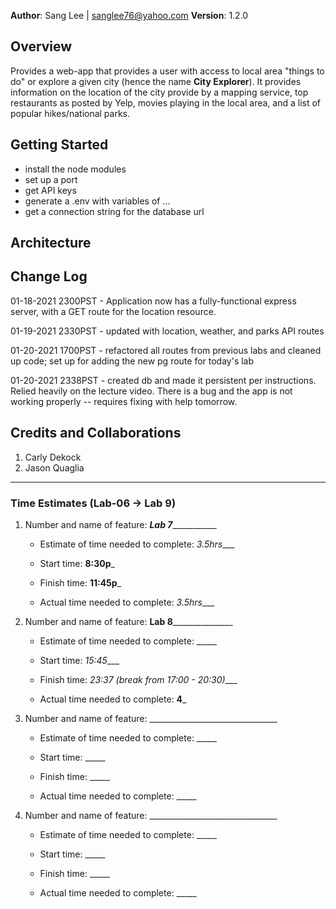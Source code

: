 **Author**: Sang Lee | sanglee76@yahoo.com
**Version**: 1.2.0
<!--(increment the patch/fix version number if you make more commits past your first submission)-->

## Overview
Provides a web-app that provides a user with access to local area "things to do" or explore a given city (hence the name **City Explorer**). It provides information on the location of the city provide by a mapping service, top restaurants as posted by Yelp, movies playing in the local area, and a list of popular hikes/national parks.
<!-- Provide a high level overview of what this application is and why you are building it, beyond the fact that it's an assignment for this class. (i.e. What's your problem domain?) -->

## Getting Started
- install the node modules
- set up a port
- get API keys
- generate a .env with variables of ...
- get a connection string for the database url

<!-- What are the steps that a user must take in order to build this app on their own machine and get it running? -->

## Architecture
<!-- Provide a detailed description of the application design. What technologies (languages, libraries, etc) you're using, and any other relevant design information. -->

## Change Log

01-18-2021 2300PST - Application now has a fully-functional express server, with a GET route for the location resource.

01-19-2021 2330PST - updated with location, weather, and parks API routes

01-20-2021 1700PST - refactored all routes from previous labs and cleaned up code; set up for adding the new pg route for today's lab

01-20-2021 2338PST - created db and made it persistent per instructions.  Relied heavily on the lecture video. There is a bug and the app is not working properly -- requires fixing with help tomorrow.



## Credits and Collaborations
<!-- Give credit (and a link) to other people or resources that helped you build this application. -->
1. Carly Dekock
2. Jason Quaglia



***

### Time Estimates (Lab-06 -> Lab 9)

1. Number and name of feature: _______Lab 7__________________

    - Estimate of time needed to complete: _3.5hrs____

    - Start time: __8:30p___

    - Finish time: __11:45p___

    - Actual time needed to complete: _3.5hrs____

2. Number and name of feature: ______Lab 8_____________________

    - Estimate of time needed to complete: _____

    - Start time: _15:45____

    - Finish time: _23:37 (break from 17:00 - 20:30)____

    - Actual time needed to complete: __4___

3. Number and name of feature: ________________________________

    - Estimate of time needed to complete: _____

    - Start time: _____

    - Finish time: _____

    - Actual time needed to complete: _____

4. Number and name of feature: ________________________________

    - Estimate of time needed to complete: _____

    - Start time: _____

    - Finish time: _____

    - Actual time needed to complete: _____